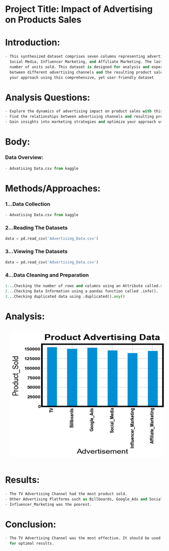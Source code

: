 # Project Title: Impact of Advertising on Products Sales
# Introduction:
```python
- This synthesized dataset comprises seven columns representing advertising costs on various platforms — TV, Billboards, Google Ads,
  Social Media, Influencer Marketing, and Affiliate Marketing. The last column, 'Product_Sold' quantifies the corresponding 
  number of units sold. This dataset is designed for analysis and experimentation, allowing you to delve into the relationships 
  between different advertising channels and the resulting product sales. Gain insights into marketing strategies and optimize 
  your approach using this comprehensive, yet user-friendly dataset
```
# Analysis Questions:
```python
- Explore the dynamics of advertising impact on product sales with this synthesized dataset.
- Find the relationships between advertising channels and resulting product sales.
- Gain insights into marketing strategies and optimize your approach using this dataset.
```
# Body:
### Data Overview:
```python
- Advatising Data.csv from kaggle
```
# Methods/Approaches:
### 1...Data Collection
```python
- Advatising Data.csv from kaggle
```
### 2...Reading The Datasets
```python
data = pd.read_csv('Advertising_Data.csv')
```
### 3...Viewing The Datasets
```python
data = pd.read_csv('Advertising_Data.csv')
```
### 4...Data Cleaning and Preparation
```python
1...Checking the number of rows and columns using an Attribute called.shape()
2...Checking Data Information using a pandas function called .info().
3...Checking duplicated data using .duplicated().any()
```
# Analysis:
<div>
<img style="margin:15px" height=400px width=500px src="https://github.com/Lekxite/project-screenshots/blob/main/New-Capstone-Screenshots.md/Product%20Advertising%20Data%20(1).png?raw=true" alt="ProductAdvertising Data"/>  
</div>

# Results:
```python
- The TV Advertising Channel had the most product sold.
- Other Advertising Platforms such as Billboards, Google_Ads and Social_Media also performed very well.
- Influencer_Marketing was the poorest.
```
# Conclusion:
```python
- The TV Advertising Channel was the most effective. It should be used regularly to advertise product
  for optimal results.
```

